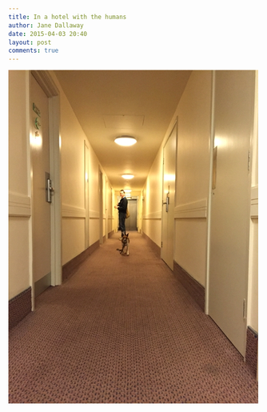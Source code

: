```yaml
---
title: In a hotel with the humans
author: Jane Dallaway
date: 2015-04-03 20:40
layout: post
comments: true
---
```


<div><a href="/media/tp_IMG_0121.JPG"><img src="/media/tp_thumb_IMG_0121.JPG" width="500" height="667"/></a></div>



  




      